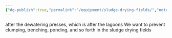 ```yaml
---
{"dg-publish":true,"permalink":"/equipment/sludge-drying-fields/","noteIcon":"","created":"2025-05-20T10:31:25.535-05:00"}
---
```


after the dewatering presses, which is after the lagoons
We want to prevent clumping, trenching, ponding, and so forth in the sludge drying fields